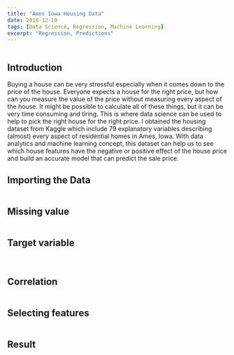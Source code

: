 ```yaml
---
title: "Ames Iowa Housing Data"
date: 2018-12-10
tags: [Data Science, Regression, Machine Learning]
excerpt: "Regression, Predictions"
---
```


<img src="{{ site.url }}{{ site.baseurl }}/ames/images/house-sale.jpg" alt="">

## **Introduction**
Buying a house can be very stressful especially when it comes down to the price of the house. Everyone expects a house for the right price, but how can you measure the value of the price without measuring every aspect of the house. It might be possible to calculate all of these things, but it can be very time consuming and tiring. This is where data science can be used to help to pick the right house for the right price. I obtained the housing dataset from Kaggle which include 79 explanatory variables describing (almost) every aspect of residential homes in Ames, Iowa. With data analytics and machine learning concept, this dataset can help us to see which house features have the negative or positive effect of the house price and build an accurate model that can predict the sale price.

## **Importing the Data**
<img src="{{ site.url }}{{ site.baseurl }}/ames/images/housing-data.jpg" alt="">


## **Missing value**
<img src="{{ site.url }}{{ site.baseurl }}/ames/images/missing-value.png" alt="">

## **Target variable**
<img src="{{ site.url }}{{ site.baseurl }}/ames/images/target-var.png" alt="">


<img src="{{ site.url }}{{ site.baseurl }}/ames/images/log-target-var.png" alt="">


## **Correlation**
<img src="{{ site.url }}{{ site.baseurl }}/ames/images/corr.png" alt="">


## **Selecting features**
<img src="{{ site.url }}{{ site.baseurl }}/ames/images/select.png" alt="">

## **Result**
<img src="{{ site.url }}{{ site.baseurl }}/ames/images/result.png" alt="">
